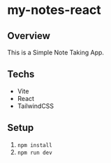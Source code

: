 # my-notes-react

## Overview

This is a Simple Note Taking App. 

## Techs

- Vite
- React
- TailwindCSS

## Setup

1. `npm install`
2. `npm run dev`
